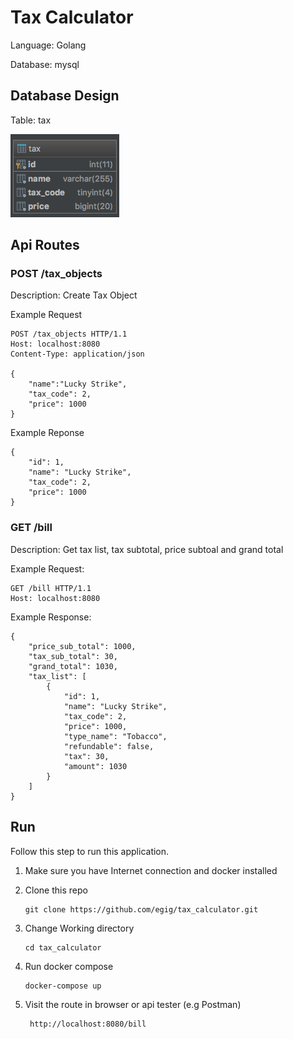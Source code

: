 # Tax Calculator

Language: Golang

Database: mysql

## Database Design

Table: tax

![](https://raw.githubusercontent.com/egig/tax_calculator/master/diagram.png)


## Api Routes

### POST /tax_objects

Description: Create Tax Object

Example Request

```$xslt
POST /tax_objects HTTP/1.1
Host: localhost:8080
Content-Type: application/json

{
	"name":"Lucky Strike",
	"tax_code": 2,
	"price": 1000
}

```

Example Reponse
```$xslt
{
    "id": 1,
    "name": "Lucky Strike",
    "tax_code": 2,
    "price": 1000
}
```

### GET /bill

Description: Get tax list, tax subtotal, price subtoal and grand total

Example Request:

```
GET /bill HTTP/1.1
Host: localhost:8080
```

Example Response:

```$xslt
{
    "price_sub_total": 1000,
    "tax_sub_total": 30,
    "grand_total": 1030,
    "tax_list": [
        {
            "id": 1,
            "name": "Lucky Strike",
            "tax_code": 2,
            "price": 1000,
            "type_name": "Tobacco",
            "refundable": false,
            "tax": 30,
            "amount": 1030
        }
    ]
}
```

## Run

Follow this step to run this application.

1. Make sure you have Internet connection and docker installed

2. Clone this repo
    
    ```$xslt
    git clone https://github.com/egig/tax_calculator.git
    ```
    
3. Change Working directory

    ```$xslt
    cd tax_calculator
    ```
    
4. Run docker compose
    ```$xslt
    docker-compose up
    ```
    
5. Visit the route in browser or api tester (e.g Postman)

    ```$xslt
     http://localhost:8080/bill
    ```
    
    

